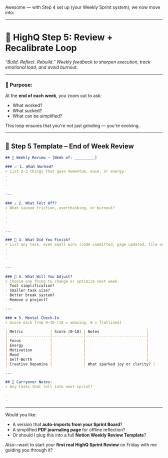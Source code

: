 Awesome — with Step 4 set up (your Weekly Sprint system), we now move into:

---

# 🧠 **HighQ Step 5: Review + Recalibrate Loop**

*“Build. Reflect. Rebuild.” Weekly feedback to sharpen execution, track emotional load, and avoid burnout.*

---

### 🎯 Purpose:

At the **end of each week**, you zoom out to ask:

* What worked?
* What sucked?
* What can be simplified?

This loop ensures that you're not just grinding — you're evolving.

---

## 🔄 Step 5 Template – End of Week Review

```markdown
## 🧠 Weekly Review – [Week of: _________]

### ✅ 1. What Worked?
> List 2–3 things that gave momentum, ease, or energy.
- 
- 
- 

---

### ⚠️ 2. What Felt Off?
> What caused friction, overthinking, or burnout?
- 
- 
- 

---

### 🔁 3. What Did You Finish?
> List any task, even small wins (code committed, page updated, file organized).
- 
- 
- 

---

### 🧠 4. What Will You Adjust?
> Choose one thing to change or optimize next week.
- Tool simplification?
- Smaller task size?
- Better break system?
- Remove a project?

---

### ❤️ 5. Mental Check-In
> Score each from 0–10 (10 = amazing, 0 = flatlined)

| Metric            | Score (0–10) | Notes                     |
|-------------------|--------------|---------------------------|
| Focus             |              |                           |
| Energy            |              |                           |
| Motivation        |              |                           |
| Mood              |              |                           |
| Self-Worth        |              |                           |
| Creative Dopamine |              | What sparked joy or clarity? |

---

## 📌 Carryover Notes:
> Any tasks that roll into next sprint?

- 
- 
```

---

Would you like:

* A version that **auto-imports from your Sprint Board**?
* A simplified **PDF journaling page** for offline reflection?
* Or should I plug this into a full **Notion Weekly Review Template**?

Also—want to start your **first real HighQ Sprint Review** on Friday with me guiding you through it?
